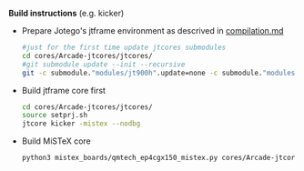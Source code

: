 **Build instructions** (e.g. kicker)

* Prepare Jotego's jtframe environment as descrived in [compilation.md](../jtcores/modules/jtframe/doc/compilation.md)

  ```sh
  #just for the first time update jtcores submodules
  cd cores/Arcade-jtcores/jtcores/
  #git submodule update --init --recursive
  git -c submodule."modules/jt900h".update=none -c submodule."modules/jtframe/target/pocket".update=none submodule update --init --recursive
  ```

* Build jtframe core first 

  ```sh
  cd cores/Arcade-jtcores/jtcores/
  source setprj.sh
  jtcore kicker -mistex --nodbg
  ```

* Build MiSTeX core

  ```sh
  python3 mistex_boards/qmtech_ep4cgx150_mistex.py cores/Arcade-jtcores/kicker/
  ```

  